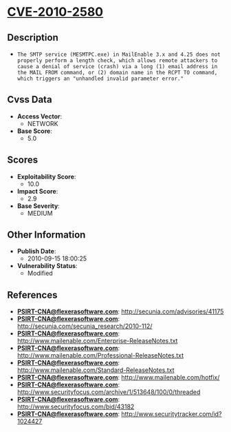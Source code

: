 
# [CVE-2010-2580](http://secunia.com/advisories/41175)

## Description

- `The SMTP service (MESMTPC.exe) in MailEnable 3.x and 4.25 does not properly perform a length check, which allows remote attackers to cause a denial of service (crash) via a long (1) email address in the MAIL FROM command, or (2) domain name in the RCPT TO command, which triggers an "unhandled invalid parameter error."`

## Cvss Data

- **Access Vector**:
  - NETWORK
- **Base Score**:
  - 5.0

## Scores

- **Exploitability Score**:
  - 10.0
- **Impact Score**:
  - 2.9
- **Base Severity**:
  - MEDIUM

## Other Information

- **Publish Date**:
  - 2010-09-15 18:00:25
- **Vulnerability Status**:
  - Modified

## References

- **PSIRT-CNA@flexerasoftware.com**: http://secunia.com/advisories/41175
- **PSIRT-CNA@flexerasoftware.com**: http://secunia.com/secunia_research/2010-112/
- **PSIRT-CNA@flexerasoftware.com**: http://www.mailenable.com/Enterprise-ReleaseNotes.txt
- **PSIRT-CNA@flexerasoftware.com**: http://www.mailenable.com/Professional-ReleaseNotes.txt
- **PSIRT-CNA@flexerasoftware.com**: http://www.mailenable.com/Standard-ReleaseNotes.txt
- **PSIRT-CNA@flexerasoftware.com**: http://www.mailenable.com/hotfix/
- **PSIRT-CNA@flexerasoftware.com**: http://www.securityfocus.com/archive/1/513648/100/0/threaded
- **PSIRT-CNA@flexerasoftware.com**: http://www.securityfocus.com/bid/43182
- **PSIRT-CNA@flexerasoftware.com**: http://www.securitytracker.com/id?1024427
